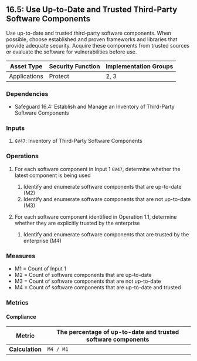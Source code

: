 ## 16.5: Use Up-to-Date and Trusted Third-Party Software Components

Use up-to-date and trusted third-party software components. When
possible, choose established and proven frameworks and libraries that
provide adequate security. Acquire these components from trusted sources
or evaluate the software for vulnerabilities before use.

| Asset Type     | Security Function   | Implementation Groups |
| -------------- | ------------------- | --------------------- |
| Applications   | Protect             | 2, 3                  |


### Dependencies

-   Safeguard 16.4: Establish and Manage an Inventory of Third-Party
    Software Components

### Inputs

1.  `GV47`: Inventory of Third-Party Software Components

### Operations

1.  For each software component in Input 1 `GV47`, determine whether the latest component is being used

    1.  Identify and enumerate software components that are up-to-date (M2)
    2.  Identify and enumerate software components that are not up-to-date (M3)

2.  For each software component identified in Operation 1.1, determine whether they are explicitly trusted by the enterprise

    1.  Identify and enumerate software components that are trusted by the enterprise (M4)

### Measures

-   M1 = Count of Input 1
-   M2 = Count of software components that are up-to-date
-   M3 = Count of software components that are not up-to-date
-   M4 = Count of software components that are up-to-date and trusted

### Metrics

#### Compliance

| **Metric**      | The percentage of up-to-date and trusted software components |
|-----------------|--------------------------------------------------------------|
| **Calculation** | `M4 / M1`                                              |

